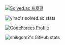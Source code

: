 [![Solved.ac 프로필](http://mazassumnida.wtf/api/v2/generate_badge?boj=ylrac)](https://solved.ac/ylrac)

![ylrac's solved.ac stats](https://github-readme-solvedac.hyp3rflow.vercel.app/api/?handle=ylrac)

[![CodeForces Profile](https://cf.leed.at?id=carlycarlycarlycarly)](https://codeforces.com/profile/carlycarlycarlycarly)

![shikgom2's GitHub stats](https://github-readme-stats.vercel.app/api?username=shikgom2&show_icons=true&theme=dark)
